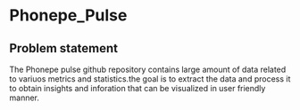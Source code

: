 # Phonepe_Pulse
## Problem statement
The Phonepe pulse github repository contains large amount of data related to variuos metrics and statistics.the goal is to extract the data and process it to obtain 
insights and inforation that can be visualized in user friendly manner.
